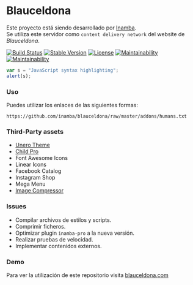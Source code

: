 # Blauceldona
Este proyecto está siendo desarrollado por <a href="https://inamba.com/" rel="nofollow" target="_blank">Inamba</a>.<br/>
Se utiliza este servidor como `content delivery network` del website de <em>Blauceldona</em>.

[![Build Status](https://api.travis-ci.org/Yoast/wordpress-seo.svg?branch=master)](https://travis-ci.org/Yoast/wordpress-seo)
[![Stable Version](https://poser.pugx.org/yoast/wordpress-seo/v/stable.svg)](https://packagist.org/packages/yoast/wordpress-seo)
[![License](https://poser.pugx.org/yoast/wordpress-seo/license.svg)](https://packagist.org/packages/yoast/wordpress-seo)
[![Maintainability](https://api.codeclimate.com/v1/badges/9f5d48fd95e3ab3d8472/maintainability)](https://codeclimate.com/repos/54523c9069568068a70b3279/maintainability)
[![Maintainability](https://api.codeclimate.com/v1/badges/a99a88d28ad37a79dbf6/maintainability)](https://codeclimate.com/github/codeclimate/codeclimate/maintainability)

```javascript
var s = "JavaScript syntax highlighting";
alert(s);
```
  
  
  
  
### Uso
Puedes utilizar los enlaces de las siguientes formas:

	https://github.com/inamba/blauceldona/raw/master/addons/humans.txt



### Third-Party assets
* [Unero Theme](https://themeforest.net/item/unero-minimalist-ajax-woocommerce-wordpress-theme/19729674)
* [Child Pro](https://inamba.com/go/childpro/)
* Font Awesome Icons
* Linear Icons
* Facebook Catalog
* Instagram Shop
* Mega Menu
* [Image Compressor](https://imagecompressor.com/)


### Issues
* Compilar archivos de estilos y scripts.
* Comprimir ficheros.
* Optimizar plugin `inamba-pro` a la nueva versión.
* Realizar pruebas de velocidad.
* Implementar contenidos externos.


### Demo
Para ver la utilización de este repositorio visita <a href="https://blauceldona.com/" rel="nofollow" target="_blank">blauceldona.com</a>
